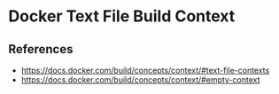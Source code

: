 # Docker Text File Build Context

## References

- https://docs.docker.com/build/concepts/context/#text-file-contexts
- https://docs.docker.com/build/concepts/context/#empty-context
